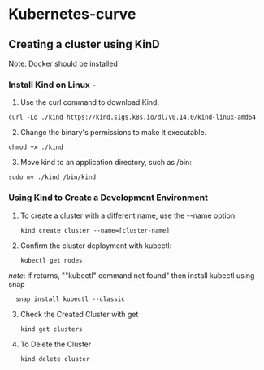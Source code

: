 # Kubernetes-curve
## Creating a cluster using KinD
Note: Docker should be installed
### Install Kind on Linux - 
  1. Use the curl command to download Kind. 
  
    curl -Lo ./kind https://kind.sigs.k8s.io/dl/v0.14.0/kind-linux-amd64
    
   2. Change the binary's permissions to make it executable.
   
    chmod +x ./kind
    
   3. Move kind to an application directory, such as /bin:
   
    sudo mv ./kind /bin/kind
    
### Using Kind to Create a Development Environment
  1. To create a cluster with a different name, use the --name option.
  
         kind create cluster --name=[cluster-name]
      
  2. Confirm the cluster deployment with kubectl:
  
         kubectl get nodes
      
  *note*: if returns, ""kubectl" command not found" then install kubectl using snap
   
      snap install kubectl --classic
      
   3. Check the Created Cluster with get
   
          kind get clusters
      
   4. To Delete the Cluster
    
          kind delete cluster
    
    
   
    
